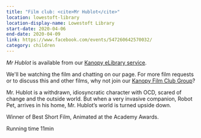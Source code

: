 ```yaml
---
title: "Film club: <cite>Mr Hublot</cite>"
location: lowestoft-library
location-display-name: Lowestoft Library
start-date: 2020-04-06
end-date: 2020-04-09
link: https://www.facebook.com/events/547260642570032/
category: children
---
```


<cite>Mr Hublot</cite> is available from our [Kanopy eLibrary service](/elibrary/kanopy/).

We'll be watching the film and chatting on our page. For more film requests or to discuss this and other films, why not join our [Kanopy Film Club Group](https://www.facebook.com/groups/LowLibKanopyFilmClub/)?

Mr. Hublot is a withdrawn, idiosyncratic character with OCD, scared of change and the outside world. But when a very invasive companion, Robot Pet, arrives in his home, Mr. Hublot’s world is turned upside down.

Winner of Best Short Film, Animated at the Academy Awards.

Running time 11min
